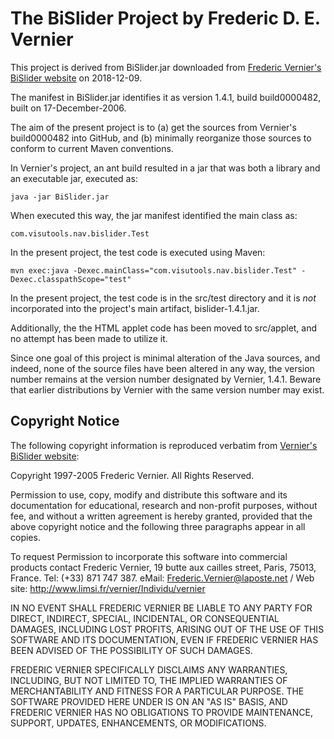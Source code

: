The BiSlider Project by Frederic D. E. Vernier
==============================================

This project is derived from BiSlider.jar downloaded from
[Frederic Vernier's BiSlider website](https://perso.limsi.fr/vernier/BiSlider/)
on 2018-12-09.

The manifest in BiSlider.jar identifies it as version 1.4.1, build
build0000482, built on 17-December-2006.

The aim of the present project is to (a) get the sources from Vernier's
build0000482 into GitHub, and (b) minimally reorganize those sources to
conform to current Maven conventions.

In Vernier's project, an ant build resulted in a jar that was both a
library and an executable jar, executed as:

```java -jar BiSlider.jar```

When executed this way, the jar manifest identified the main class as:

```com.visutools.nav.bislider.Test```

In the present project, the test code is executed using Maven:

```mvn exec:java -Dexec.mainClass="com.visutools.nav.bislider.Test" -Dexec.classpathScope="test"```

In the present project, the test code is in the src/test directory and it
is  _not_ incorporated into the project's main artifact, bislider-1.4.1.jar.

Additionally, the the HTML applet code has been moved to src/applet, and
no attempt has been made to utilize it.

Since one goal of this project is minimal alteration of the Java sources, and 
indeed, none of the source files have been altered in any way, the version
number remains at the version number designated by Vernier, 1.4.1. Beware that
earlier distributions by Vernier with the same version number may exist.

Copyright Notice
----------------

The following copyright information is reproduced verbatim from [Vernier's
BiSlider website](https://perso.limsi.fr/vernier/BiSlider/):

Copyright 1997-2005 Frederic Vernier.  All Rights Reserved.

Permission to use, copy, modify and distribute this software and its documentation for educational,
research and non-profit purposes, without fee, and without a written agreement is hereby granted,
provided that the above copyright notice and the following three paragraphs appear in all copies.

To request Permission to incorporate this software into commercial products contact
Frederic Vernier, 19 butte aux cailles street, Paris, 75013, France. Tel: (+33) 871 747 387.
eMail: Frederic.Vernier@laposte.net / Web site: http://www.limsi.fr/vernier/Individu/vernier

IN NO EVENT SHALL FREDERIC VERNIER BE LIABLE TO ANY PARTY FOR DIRECT, INDIRECT, SPECIAL, INCIDENTAL,
OR CONSEQUENTIAL DAMAGES, INCLUDING LOST PROFITS, ARISING OUT OF THE USE OF THIS SOFTWARE AND ITS
DOCUMENTATION, EVEN IF FREDERIC VERNIER HAS BEEN ADVISED OF THE POSSIBILITY OF SUCH DAMAGES.

FREDERIC VERNIER SPECIFICALLY DISCLAIMS ANY WARRANTIES, INCLUDING, BUT NOT LIMITED TO, THE IMPLIED
WARRANTIES OF MERCHANTABILITY AND FITNESS FOR A PARTICULAR PURPOSE. THE SOFTWARE PROVIDED HERE UNDER
IS ON AN "AS IS" BASIS, AND FREDERIC VERNIER HAS NO OBLIGATIONS TO PROVIDE MAINTENANCE, SUPPORT,
UPDATES, ENHANCEMENTS, OR MODIFICATIONS.

